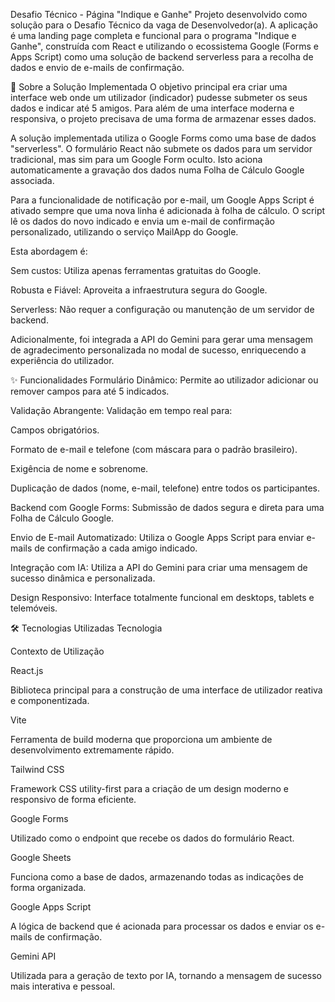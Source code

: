 Desafio Técnico - Página "Indique e Ganhe"
Projeto desenvolvido como solução para o Desafio Técnico da vaga de Desenvolvedor(a). A aplicação é uma landing page completa e funcional para o programa "Indique e Ganhe", construída com React e utilizando o ecossistema Google (Forms e Apps Script) como uma solução de backend serverless para a recolha de dados e envio de e-mails de confirmação.

🚀 Sobre a Solução Implementada
O objetivo principal era criar uma interface web onde um utilizador (indicador) pudesse submeter os seus dados e indicar até 5 amigos. Para além de uma interface moderna e responsiva, o projeto precisava de uma forma de armazenar esses dados.

A solução implementada utiliza o Google Forms como uma base de dados "serverless". O formulário React não submete os dados para um servidor tradicional, mas sim para um Google Form oculto. Isto aciona automaticamente a gravação dos dados numa Folha de Cálculo Google associada.

Para a funcionalidade de notificação por e-mail, um Google Apps Script é ativado sempre que uma nova linha é adicionada à folha de cálculo. O script lê os dados do novo indicado e envia um e-mail de confirmação personalizado, utilizando o serviço MailApp do Google.

Esta abordagem é:

Sem custos: Utiliza apenas ferramentas gratuitas do Google.

Robusta e Fiável: Aproveita a infraestrutura segura do Google.

Serverless: Não requer a configuração ou manutenção de um servidor de backend.

Adicionalmente, foi integrada a API do Gemini para gerar uma mensagem de agradecimento personalizada no modal de sucesso, enriquecendo a experiência do utilizador.

✨ Funcionalidades
Formulário Dinâmico: Permite ao utilizador adicionar ou remover campos para até 5 indicados.

Validação Abrangente: Validação em tempo real para:

Campos obrigatórios.

Formato de e-mail e telefone (com máscara para o padrão brasileiro).

Exigência de nome e sobrenome.

Duplicação de dados (nome, e-mail, telefone) entre todos os participantes.

Backend com Google Forms: Submissão de dados segura e direta para uma Folha de Cálculo Google.

Envio de E-mail Automatizado: Utiliza o Google Apps Script para enviar e-mails de confirmação a cada amigo indicado.

Integração com IA: Utiliza a API do Gemini para criar uma mensagem de sucesso dinâmica e personalizada.

Design Responsivo: Interface totalmente funcional em desktops, tablets e telemóveis.

🛠️ Tecnologias Utilizadas
Tecnologia

Contexto de Utilização

React.js

Biblioteca principal para a construção de uma interface de utilizador reativa e componentizada.

Vite

Ferramenta de build moderna que proporciona um ambiente de desenvolvimento extremamente rápido.

Tailwind CSS

Framework CSS utility-first para a criação de um design moderno e responsivo de forma eficiente.

Google Forms

Utilizado como o endpoint que recebe os dados do formulário React.

Google Sheets

Funciona como a base de dados, armazenando todas as indicações de forma organizada.

Google Apps Script

A lógica de backend que é acionada para processar os dados e enviar os e-mails de confirmação.

Gemini API

Utilizada para a geração de texto por IA, tornando a mensagem de sucesso mais interativa e pessoal.